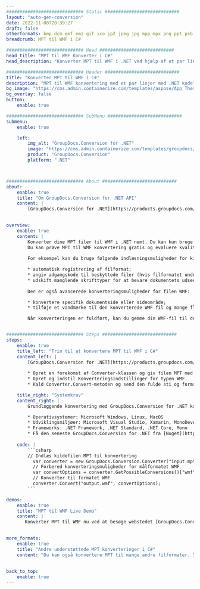 ```yaml
---
############################# Static ############################
layout: "auto-gen-conversion"
date: 2022-11-08T20:39:27
draft: false
otherformats: bmp dcm emf emz gif ico jp2 jpeg jpg mpp mpx png ppt psb psd svg svgz tga tif tiff webp wmf wmz xer
breadcrumb: MPT til WMF i C#

############################# Head ############################
head_title: "MPT til WMF Konverter i C#"
head_description: "Konverter MPT til WMF i .NET ved hjælp af et par linjer kode. Brug GroupDocs Document Conversion API til at konvertere over 160 filformater."

############################# Header ############################
title: "Konverter MPT til WMF i C#"
description: "MPT til WMF konvertering med et par linjer med .NET kode"
bg_image: "https://cms.admin.containerize.com/templates/aspose/App_Themes/V3/images/bg/header1.png"
bg_overlay: false
button:
    enable: true

############################# SubMenu ############################
submenu:
    enable: true

    left:
        img_alt: "GroupDocs.Conversion for .NET"
        image: "https://cms.admin.containerize.com/templates/groupdocs/images/product-logos/90x90-noborder/groupdocs-conversion-net.png"
        product: "GroupDocs.Conversion"
        platform: ".NET"



############################# About ############################
about:
    enable: true
    title: "Om GroupDocs.Conversion for .NET API"
    content: |
        [GroupDocs.Conversion for .NET](https://products.groupdocs.com/conversion/net/) kan bruges til at konvertere Microsoft Word, Excel, PowerPoint, PDF, Visio og andre formater. GroupDocs.Conversion er en selvstændig API, der er velegnet til back-end og interne systemer, hvor høj ydeevne er påkrævet. Det afhænger ikke af nogen software som Microsoft eller Open Office.
    

overview:
    enable: true
    content: |
        Konverter dine MPT filer til WMF i .NET nemt. Du kan kun bruge et par C# kodelinjer i enhver platform efter eget valg, såsom - Windows, Linux, macOS.
        Du kan prøve MPT til WMF konvertering gratis og evaluere kvaliteten af ​​konverteringsresultaterne. Sammen med simple filkonverteringsscenarier kan du prøve mere avancerede muligheder for at indlæse kilden MPT fil og for at gemme output WMF resultat. 
        
        For eksempel kan du bruge følgende indlæsningsmuligheder for kilden MPT:

        * automatisk registrering af filformat;
        * angiv adgangskode til beskyttede filer (hvis filformatet understøtter det);
        * udskift manglende skrifttyper for at bevare dokumentets udseende.
        
        Der er også avancerede konverteringsmuligheder for filen WMF:

        * konvertere specifik dokumentside eller sideområde;
        * tilføje et vandmærke til den konverterede WMF fil og mange flere.

        Når konverteringen er fuldført, kan du gemme din WMF-fil til den lokale filsti eller ethvert tredjepartslager som FTP, Amazon S3, Google Drive, Dropbox osv. Bemærk venligst - for at konvertere MPT til {{ TO}} er der ikke behov for yderligere software installeret - som MS Office, Open Office, Adobe Acrobat Reader osv.


############################# Steps ############################
steps:
    enable: true
    title_left: "Trin til at konvertere MPT til WMF i C#"
    content_left: |
        [GroupDocs.Conversion for .NET](https://products.groupdocs.com/conversion/net/) gør det nemt for udviklere at konvertere en MPT fil til WMF med et par linjer kode.
        
        * Opret en forekomst af Converter-klassen og giv filen MPT med den fulde sti
        * Opret og indstil Konverteringsindstillinger for typen WMF.
        * Kald Converter.Convert-metoden og send den fulde sti og format (WMF) som en parameter

    title_right: "Systemkrav"
    content_right: |
        Grundlæggende konvertering med GroupDocs.Conversion for .NET kan udføres med nogle få enkle trin. Vores API'er understøttes på alle større platforme og operativsystemer. Før du udfører koden nedenfor, skal du sørge for, at du har følgende forudsætninger installeret på dit system.

        * Operativsystemer: Microsoft Windows, Linux, MacOS
        * Udviklingsmiljøer: Microsoft Visual Studio, Xamarin, MonoDevelop
        * Frameworks: .NET Framework, .NET Standard, .NET Core, Mono
        * Få den seneste GroupDocs.Conversion for .NET fra [Nuget](https://www.nuget.org/packages/groupdocs.conversion)
         
    code: |
        ```csharp    
        // Indlæs kildefilen MPT til konvertering
          var converter = new GroupDocs.Conversion.Converter("input.mpt");
          // Forbered konverteringsmuligheder for målformatet WMF
          var convertOptions = converter.GetPossibleConversions()["wmf"].ConvertOptions;
          // Konverter til formatet WMF
          converter.Convert("output.wmf", convertOptions);
        ```

demos:
    enable: true
    title: "MPT til WMF Live Demo"
    content: |
       Konverter MPT til WMF nu ved at besøge webstedet [GroupDocs.Conversion App](https://products.groupdocs.app/conversion/family). Online demo har følgende fordele
          

more_formats:
    enable: true
    title: "Andre understøttede MPT konverteringer i C#"
    content: "Du kan også konvertere MPT til mange andre filformater. Se venligst listen nedenfor."
       
       
back_to_top:
    enable: true
---
```


